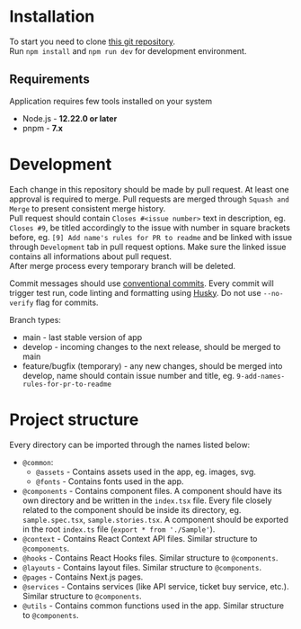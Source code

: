 # Installation

To start you need to clone [this git repository](https://github.com/CodersCrew/coderscrew-website).  
Run `npm install` and `npm run dev` for development environment.

## Requirements

Application requires few tools installed on your system

- Node.js - **12.22.0 or later**
- pnpm - **7.x**

# Development

Each change in this repository should be made by pull request. At least one approval is required to merge. Pull requests are merged through `Squash and Merge` to present consistent merge history.  
Pull request should contain `Closes #<issue number>` text in description, eg. `Closes #9`, be titled accordingly to the issue with number in square brackets before, eg. `[9] Add name's rules for PR to readme` and be linked with issue through `Development` tab in pull request options. Make sure the linked issue contains all informations about pull request.  
After merge process every temporary branch will be deleted.

Commit messages should use [conventional commits](https://www.conventionalcommits.org/en/v1.0.0/). Every commit will trigger test run, code linting and formatting using [Husky](https://github.com/typicode/husky). Do not use `--no-verify` flag for commits.

Branch types:

- main - last stable version of app
- develop - incoming changes to the next release, should be merged to main
- feature/bugfix (temporary) - any new changes, should be merged into develop, name should contain issue number and title, eg. `9-add-names-rules-for-pr-to-readme`

# Project structure

Every directory can be imported through the names listed below:

- `@common`:
  - `@assets` - Contains assets used in the app, eg. images, svg.
  - `@fonts` - Contains fonts used in the app.
- `@components` - Contains component files. A component should have its own directory and be written in the `index.tsx` file. Every file closely related to the component should be inside its directory, eg. `sample.spec.tsx`, `sample.stories.tsx`. A component should be exported in the root `index.ts` file (`export * from './Sample'`).
- `@context` - Contains React Context API files. Similar structure to `@components`.
- `@hooks` - Contains React Hooks files. Similar structure to `@components`.
- `@layouts` - Contains layout files. Similar structure to `@components`.
- `@pages` - Contains Next.js pages.
- `@services` - Contains services (like API service, ticket buy service, etc.). Similar structure to `@components`.
- `@utils` - Contains common functions used in the app. Similar structure to `@components`.

